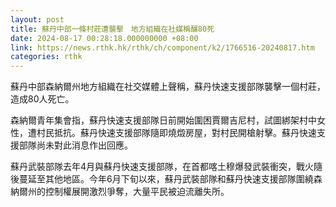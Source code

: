 ```yaml
---
layout: post
title: 蘇丹中部一條村莊遭襲擊　地方組織在社媒稱釀80死
date: 2024-08-17 00:28:18.000000000 +08:00
link: https://news.rthk.hk/rthk/ch/component/k2/1766516-20240817.htm
categories: rthk
---
```


蘇丹中部森納爾州地方組織在社交媒體上聲稱，蘇丹快速支援部隊襲擊一個村莊，造成80人死亡。

森納爾青年集會指，蘇丹快速支援部隊日前開始圍困賈爾吉尼村，試圖綁架村中女性，遭村民抵抗。蘇丹快速支援部隊隨即燒燬房屋，對村民開槍射擊。蘇丹快速支援部隊尚未對此消息作出回應。

蘇丹武裝部隊去年4月與蘇丹快速支援部隊，在首都喀土穆爆發武裝衝突，戰火隨後蔓延至其他地區。今年6月下旬以來，蘇丹武裝部隊和蘇丹快速支援部隊圍繞森納爾州的控制權展開激烈爭奪，大量平民被迫流離失所。
